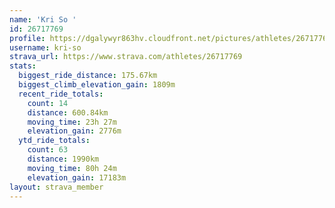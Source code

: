 ```yaml
---
name: 'Kri So '
id: 26717769
profile: https://dgalywyr863hv.cloudfront.net/pictures/athletes/26717769/7761026/14/large.jpg
username: kri-so
strava_url: https://www.strava.com/athletes/26717769
stats:
  biggest_ride_distance: 175.67km
  biggest_climb_elevation_gain: 1809m
  recent_ride_totals:
    count: 14
    distance: 600.84km
    moving_time: 23h 27m
    elevation_gain: 2776m
  ytd_ride_totals:
    count: 63
    distance: 1990km
    moving_time: 80h 24m
    elevation_gain: 17183m
layout: strava_member
--- 
```

